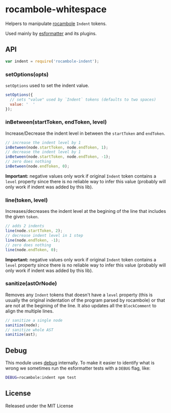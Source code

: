 # rocambole-whitespace

Helpers to manipulate [rocambole](https://github.com/millermedeiros/rocambole)
`Indent` tokens.

Used mainly by [esformatter](https://github.com/millermedeiros/esformatter/) and its plugins.


## API

```js
var indent = require('rocambole-indent');
```

### setOptions(opts)

`setOptions` used to set the indent value.

```js
setOptions({
  // sets "value" used by `Indent` tokens (defaults to two spaces)
  value: '  '
});
```

### inBetween(startToken, endToken, level)

Increase/Decrease the indent level in between the `startToken` and `endToken`.

```js
// increase the indent level by 1
inBetween(node.startToken, node.endToken, 1);
// decrease the indent level by 1
inBetween(node.startToken, node.endToken, -1);
// zero does nothing
inBetween(node.endToken, 0);
```

**Important:** negative values only work if original `Indent` token contains
a `level` property since there is no reliable way to infer this value (probably
will only work if indent was added by this lib).

### line(token, level)

Increases/decreases the indent level at the begining of the line that includes
the given `token`.

```js
// adds 2 indents
line(node.startToken, 2);
// decrease indent level in 1 step
line(node.endToken, -1);
// zero does nothing
line(node.endToken, 0);
```

**Important:** negative values only work if original `Indent` token contains
a `level` property since there is no reliable way to infer this value (probably
will only work if indent was added by this lib).

### sanitize(astOrNode)

Removes any `Indent` tokens that doesn't have a `level` property (this is
usually the original indentation of the program parsed by rocambole) or that
are not at the begining of the line. It also updates all the `BlockComment` to
align the multiple lines.

```js
// sanitize a single node
sanitize(node);
// sanitize whole AST
sanitize(ast);
```

## Debug

This module uses [debug](https://www.npmjs.com/package/debug) internally. To
make it easier to identify what is wrong we sometimes run the esformatter tests
with a `DEBUG` flag, like:

```sh
DEBUG=rocambole:indent npm test
```

## License

Released under the MIT License

